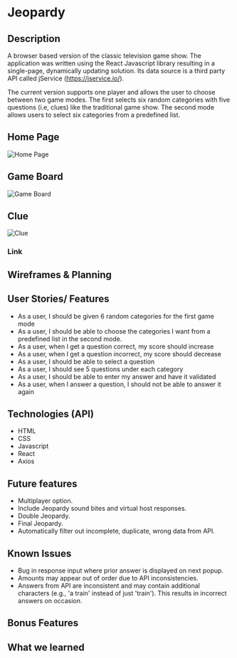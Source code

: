 # Jeopardy

## Description
A browser based version of the classic television game show.  The application was written using the React Javascript library resulting in a single-page, dynamically updating solution.  Its data source is a third party API called jService (https://jservice.io/).

The current version supports one player and allows the user to choose between two game modes.  The first selects six random categories with five questions (i.e, clues) like the traditional game show.  The second mode allows users to select six categories from a predefined list.  

## Home Page
![Home Page](/documentation/images/JeopardyHomePage.png "Home Page")

## Game Board
![Game Board](/documentation/images/JeopardyGameBoard.png "Game Board")

## Clue
![Clue](/documentation/images/JeopardyClue.png "Clue")
 

### Link



## Wireframes & Planning

## User Stories/ Features
- As a user, I should be given 6 random categories for the first game mode
- As a user, I should be able to choose the categories I want from a predefined list in the second mode.
- As a user, when I get a question correct, my score should increase
- As a user, when I get a question incorrect, my score should decrease
- As a user, I should be able to select a question
- As a user, I should see 5 questions under each category
- As a user, I should be able to enter my answer and have it validated
- As a user, when I answer a question, I should not be able to answer it again


## Technologies (API)
* HTML
* CSS
* Javascript
* React
* Axios


## Future features
- Multiplayer option.
- Include Jeopardy sound bites and virtual host responses.
- Double Jeopardy.
- Final Jeopardy.
- Automatically filter out incomplete, duplicate, wrong data from API.

## Known Issues
- Bug in response input where prior answer is displayed on next popup.
- Amounts may appear out of order due to API inconsistencies.
- Answers from API are inconsistent and may contain additional characters (e.g., 'a train' instead of just 'train').  This results in incorrect answers on occasion. 

## Bonus Features


## What we learned